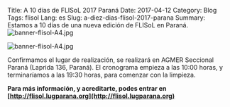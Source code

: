 Title: A 10 días de FLISoL 2017 Paraná
Date: 2017-04-12
Category: Blog
Tags: flisol
Lang: es
Slug: a-diez-dias-flisol-2017-parana
Summary: Estamos a 10 días de una nueva edición de FLISoL en Paraná. ![banner-flisol-A4.jpg](/images/article/2017/banner-flisol-A4.jpg)

![banner-flisol-A4.jpg](/images/article/2017/banner-flisol-A4.jpg)  

Confirmamos el lugar de realización, se realizará en AGMER Seccional Paraná (Laprida 136, Paraná).
El cronograma empieza a las 10:00 horas, y terminaríamos a las 19:30 horas, para comenzar con la limpieza.

**Para más información, y acreditarte, podes entrar en [http://flisol.lugparana.org](http://flisol.lugparana.org)**


